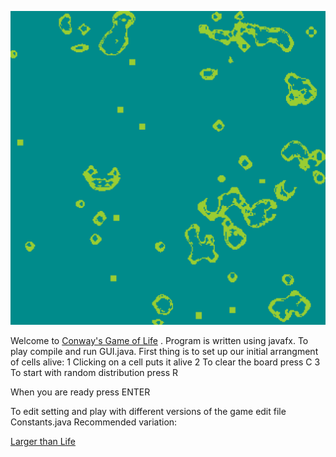 ![GitHub Logo](/photo.png)

Welcome to [Conway's Game of Life](https://en.wikipedia.org/wiki/Conway%27s_Game_of_Life)
. Program is written using javafx. To play compile and run GUI.java. 
First thing is to set up our initial arrangment of cells alive:
 1 Clicking on a cell puts it alive
 2 To clear the board press C
 3 To start with random distribution press R

 When you are ready press ENTER

 To edit setting and play with different versions of the game edit file Constants.java
 Recommended variation:
 
 [Larger than Life](https://conwaylife.com/wiki/Larger_than_Life)
 
 

